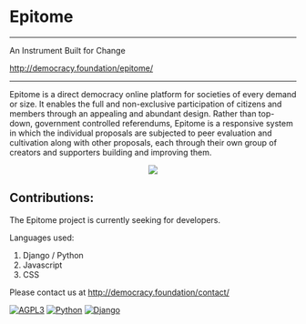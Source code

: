 # Epitome 
-----------------------------------
An Instrument Built for Change

http://democracy.foundation/epitome/

-----------------------------------

Epitome is a direct democracy online platform for societies of every demand or size. It enables the full and non-exclusive participation of citizens and members through an appealing and abundant design. Rather than top-down, government controlled referendums, Epitome is a responsive system in which the individual proposals are subjected to peer evaluation and cultivation along with other proposals, each through their own group of creators and supporters building and improving them.

<p align="center">
  <img src="http://i.imgur.com/HUnDaCh.gif">
</p>

Contributions:
-----------------------------------
The Epitome project is currently seeking for developers.

Languages used:

1. Django / Python
2. Javascript
3. CSS

Please contact us at http://democracy.foundation/contact/

[![AGPL3](https://www.bareos.org/files/misc/agplv3_white_120x50.png)](https://www.gnu.org/licenses/agpl-3.0.html)
[![Python](https://www.python.org/static/opengraph-icon-200x200.png)](https://www.python.org/)
[![Django](https://s3.amazonaws.com/openshift-hub/production/quickstarts/72/django.png?1425307190)](https://www.djangoproject.com)
